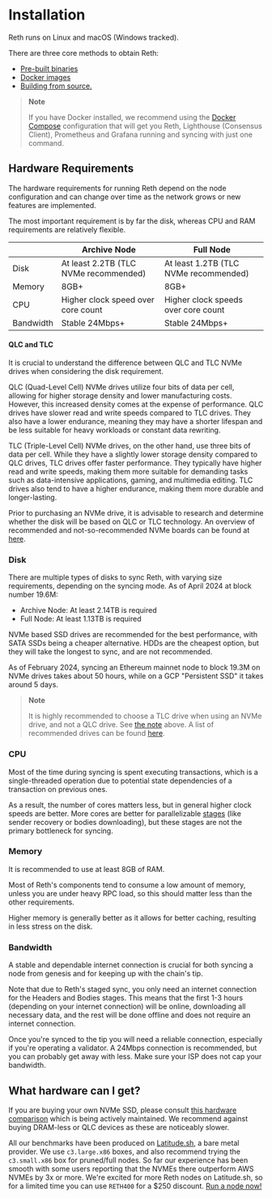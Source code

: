 # Installation

Reth runs on Linux and macOS (Windows tracked).

There are three core methods to obtain Reth:

* [Pre-built binaries](./binaries.md)
* [Docker images](./docker.md)
* [Building from source.](./source.md)

> **Note**
> 
> If you have Docker installed, we recommend using the [Docker Compose](./docker.md#using-docker-compose) configuration
> that will get you Reth, Lighthouse (Consensus Client), Prometheus and Grafana running and syncing with just one command.

## Hardware Requirements

The hardware requirements for running Reth depend on the node configuration and can change over time as the network grows or new features are implemented.

The most important requirement is by far the disk, whereas CPU and RAM requirements are relatively flexible.

|           | Archive Node                          | Full Node                             |
|-----------|---------------------------------------|---------------------------------------|
| Disk      | At least 2.2TB (TLC NVMe recommended) | At least 1.2TB (TLC NVMe recommended) |
| Memory    | 8GB+                                  | 8GB+                                  |
| CPU       | Higher clock speed over core count    | Higher clock speeds over core count   |
| Bandwidth | Stable 24Mbps+                        | Stable 24Mbps+                        |

#### QLC and TLC

It is crucial to understand the difference between QLC and TLC NVMe drives when considering the disk requirement.

QLC (Quad-Level Cell) NVMe drives utilize four bits of data per cell, allowing for higher storage density and lower manufacturing costs. However, this increased density comes at the expense of performance. QLC drives have slower read and write speeds compared to TLC drives. They also have a lower endurance, meaning they may have a shorter lifespan and be less suitable for heavy workloads or constant data rewriting.

TLC (Triple-Level Cell) NVMe drives, on the other hand, use three bits of data per cell. While they have a slightly lower storage density compared to QLC drives, TLC drives offer faster performance. They typically have higher read and write speeds, making them more suitable for demanding tasks such as data-intensive applications, gaming, and multimedia editing. TLC drives also tend to have a higher endurance, making them more durable and longer-lasting.

Prior to purchasing an NVMe drive, it is advisable to research and determine whether the disk will be based on QLC or TLC technology. An overview of recommended and not-so-recommended NVMe boards can be found at [here]( https://gist.github.com/yorickdowne/f3a3e79a573bf35767cd002cc977b038).

### Disk

There are multiple types of disks to sync Reth, with varying size requirements, depending on the syncing mode.
As of April 2024 at block number 19.6M:

* Archive Node: At least 2.14TB is required
* Full Node: At least 1.13TB is required

NVMe based SSD drives are recommended for the best performance, with SATA SSDs being a cheaper alternative. HDDs are the cheapest option, but they will take the longest to sync, and are not recommended.

As of February 2024, syncing an Ethereum mainnet node to block 19.3M on NVMe drives takes about 50 hours, while on a GCP "Persistent SSD" it takes around 5 days.

> **Note**
>
> It is highly recommended to choose a TLC drive when using an NVMe drive, and not a QLC drive. See [the note](#qlc-and-tlc) above. A list of recommended drives can be found [here]( https://gist.github.com/yorickdowne/f3a3e79a573bf35767cd002cc977b038).

### CPU

Most of the time during syncing is spent executing transactions, which is a single-threaded operation due to potential state dependencies of a transaction on previous ones.

As a result, the number of cores matters less, but in general higher clock speeds are better. More cores are better for parallelizable [stages](https://github.com/paradigmxyz/reth/blob/main/docs/crates/stages.md) (like sender recovery or bodies downloading), but these stages are not the primary bottleneck for syncing.

### Memory

It is recommended to use at least 8GB of RAM.

Most of Reth's components tend to consume a low amount of memory, unless you are under heavy RPC load, so this should matter less than the other requirements.

Higher memory is generally better as it allows for better caching, resulting in less stress on the disk.

### Bandwidth

A stable and dependable internet connection is crucial for both syncing a node from genesis and for keeping up with the chain's tip.

Note that due to Reth's staged sync, you only need an internet connection for the Headers and Bodies stages. This means that the first 1-3 hours (depending on your internet connection) will be online, downloading all necessary data, and the rest will be done offline and does not require an internet connection.

Once you're synced to the tip you will need a reliable connection, especially if you're operating a validator. A 24Mbps connection is recommended, but you can probably get away with less. Make sure your ISP does not cap your bandwidth.

## What hardware can I get?

If you are buying your own NVMe SSD, please consult [this hardware comparison](https://gist.github.com/yorickdowne/f3a3e79a573bf35767cd002cc977b038) which is being actively maintained. We recommend against buying DRAM-less or QLC devices as these are noticeably slower.

All our benchmarks have been produced on [Latitude.sh](https://www.latitude.sh/), a bare metal provider. We use `c3.large.x86` boxes, and also recommend trying the `c3.small.x86` box for pruned/full nodes. So far our experience has been smooth with some users reporting that the NVMEs there outperform AWS NVMEs by 3x or more. We're excited for more Reth nodes on Latitude.sh, so for a limited time you can use `RETH400` for a $250 discount. [Run a node now!](https://metal.new/reth)

